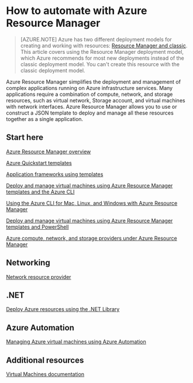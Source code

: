 <!-- deleted in Global -->

<properties
	pageTitle="Automate with Azure Resource Manager | Azure"
	description="Get links to topics on how to automate the creation and management of Azure virtual machines by using Resource Manager."
	services="virtual-machines"
	documentationCenter=""
	authors="davidmu1"
	manager="timlt"
	editor=""
	tags="azure-resource-manager"/>

<tags
	ms.service="virtual-machines"
	ms.date="10/29/2015"
	wacn.date=""/>


# How to automate with Azure Resource Manager

> [AZURE.NOTE] Azure has two different deployment models for creating and working with resources:  [Resource Manager and classic](/documentation/articles/resource-manager-deployment-model/).  This article covers using the Resource Manager deployment model, which Azure recommends for most new deployments instead of the classic deployment model. You can't create this resource with the classic deployment model.

Azure Resource Manager simplifies the deployment and management of complex applications running on Azure infrastructure services. Many applications require a combination of compute, network, and storage resources, such as virtual network, Storage account, and virtual machines with network interfaces. Azure Resource Manager allows you to use or construct a JSON template to deploy and manage all these resources together as a single application.

## Start here

[Azure Resource Manager overview](/documentation/articles/resource-group-overview/)

[Azure Quickstart templates](https://azure.microsoft.com/zh-cn/documentation/templates/)

[Application frameworks using templates](/documentation/articles/virtual-machines-app-frameworks/)

[Deploy and manage virtual machines using Azure Resource Manager templates and the Azure CLI](/documentation/articles/virtual-machines-deploy-rmtemplates-azure-cli/)

[Using the Azure CLI for Mac, Linux, and Windows with Azure Resource Manager](/documentation/articles/xplat-cli-azure-resource-manager/)

[Deploy and manage virtual machines using Azure Resource Manager templates and PowerShell](/documentation/articles/virtual-machines-deploy-rmtemplates-powershell/)

[Azure compute, network, and storage providers under Azure Resource Manager](/documentation/articles/virtual-machines-azurerm-versus-azuresm/)


## Networking

[Network resource provider](/documentation/articles/resource-groups-networking/)

## .NET

[Deploy Azure resources using the .NET Library](/documentation/articles/virtual-machines-arm-deployment/)


## Azure Automation

[Managing Azure virtual machines using Azure Automation](/documentation/articles/virtual-machines-windows-manage-using-azure-automation/)

## Additional resources

[Virtual Machines documentation](/documentation/services/virtual-machines/)
